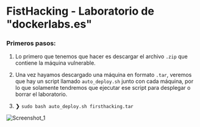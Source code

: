 # FistHacking - Laboratorio de "dockerlabs.es"

### Primeros pasos:
1. Lo primero que tenemos que hacer es descargar el archivo `.zip` que contiene la máquina vulnerable.

2. Una vez hayamos descargado una máquina en formato `.tar`, veremos que hay un script llamado `auto_deploy.sh` junto con cada máquina, por lo que solamente tendremos que ejecutar ese script para desplegar o borrar el laboratorio.

3. ❯ `sudo bash auto_deploy.sh firsthacking.tar`

![Screenshot_1](https://github.com/user-attachments/assets/aad568ee-f852-4f1a-bbda-689f75950794)
